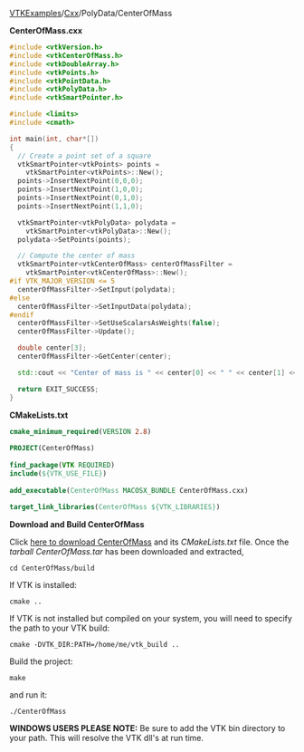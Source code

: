 [VTKExamples](Home)/[Cxx](Cxx)/PolyData/CenterOfMass

**CenterOfMass.cxx**
```c++
#include <vtkVersion.h>
#include <vtkCenterOfMass.h>
#include <vtkDoubleArray.h>
#include <vtkPoints.h>
#include <vtkPointData.h>
#include <vtkPolyData.h>
#include <vtkSmartPointer.h>

#include <limits>
#include <cmath>

int main(int, char*[])
{
  // Create a point set of a square
  vtkSmartPointer<vtkPoints> points =
    vtkSmartPointer<vtkPoints>::New();
  points->InsertNextPoint(0,0,0);
  points->InsertNextPoint(1,0,0);
  points->InsertNextPoint(0,1,0);
  points->InsertNextPoint(1,1,0);

  vtkSmartPointer<vtkPolyData> polydata =
    vtkSmartPointer<vtkPolyData>::New();
  polydata->SetPoints(points);

  // Compute the center of mass
  vtkSmartPointer<vtkCenterOfMass> centerOfMassFilter =
    vtkSmartPointer<vtkCenterOfMass>::New();
#if VTK_MAJOR_VERSION <= 5
  centerOfMassFilter->SetInput(polydata);
#else
  centerOfMassFilter->SetInputData(polydata);
#endif
  centerOfMassFilter->SetUseScalarsAsWeights(false);
  centerOfMassFilter->Update();

  double center[3];
  centerOfMassFilter->GetCenter(center);

  std::cout << "Center of mass is " << center[0] << " " << center[1] << " " << center[2] << std::endl;

  return EXIT_SUCCESS;
}
```
**CMakeLists.txt**
```cmake
cmake_minimum_required(VERSION 2.8)
 
PROJECT(CenterOfMass)
 
find_package(VTK REQUIRED)
include(${VTK_USE_FILE})
 
add_executable(CenterOfMass MACOSX_BUNDLE CenterOfMass.cxx)
 
target_link_libraries(CenterOfMass ${VTK_LIBRARIES})
```

**Download and Build CenterOfMass**

Click [here to download CenterOfMass](https://github.com/lorensen/VTKWikiExamplesTarballs/raw/master/CenterOfMass.tar) and its *CMakeLists.txt* file.
Once the *tarball CenterOfMass.tar* has been downloaded and extracted,
```
cd CenterOfMass/build 
```
If VTK is installed:
```
cmake ..
```
If VTK is not installed but compiled on your system, you will need to specify the path to your VTK build:
```
cmake -DVTK_DIR:PATH=/home/me/vtk_build ..
```
Build the project:
```
make
```
and run it:
```
./CenterOfMass
```
**WINDOWS USERS PLEASE NOTE:** Be sure to add the VTK bin directory to your path. This will resolve the VTK dll's at run time.

